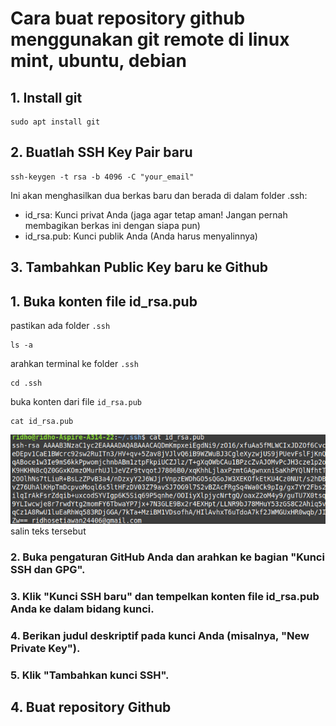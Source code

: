 # Cara buat repository github menggunakan git remote di linux mint, ubuntu, debian

## 1. Install git
```
sudo apt install git
```

## 2. Buatlah SSH Key Pair baru
```
ssh-keygen -t rsa -b 4096 -C "your_email"
```

Ini akan menghasilkan dua berkas baru dan berada di dalam folder .ssh:

- id_rsa: Kunci privat Anda (jaga agar tetap aman! Jangan pernah membagikan berkas ini dengan siapa pun)
- id_rsa.pub: Kunci publik Anda (Anda harus menyalinnya)

## 3. Tambahkan Public Key baru ke Github
## 1. Buka konten file id_rsa.pub
pastikan ada folder `.ssh`
```
ls -a
```
arahkan terminal ke folder `.ssh`
```
cd .ssh
```
buka konten dari file `id_rsa.pub`
```
cat id_rsa.pub
```
![gambar isi dari file id_rsa.pub](img/rsa.png)
salin teks tersebut
### 2. Buka pengaturan GitHub Anda dan arahkan ke bagian "Kunci SSH dan GPG".
### 3. Klik "Kunci SSH baru" dan tempelkan konten file id_rsa.pub Anda ke dalam bidang kunci.
### 4. Berikan judul deskriptif pada kunci Anda (misalnya, "New Private Key").
### 5. Klik "Tambahkan kunci SSH".

## 4. Buat repository Github